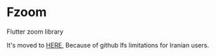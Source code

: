 # Fzoom
Flutter zoom library

It's moved to [HERE](https://gitlab.com/mehdico/fzoom), Because of github lfs limitations for Iranian users.
